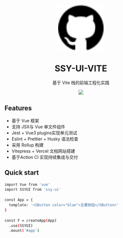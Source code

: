 <p align="center">
  <img src="./assets/github.svg" alt="Logo" width="150"/>
</p>

<h1 align="center">SSY-UI-VITE</h1>

<p align="center">
  基于 Vite 栈的前端工程化实践 
</p>

<p align="center">
  <img src="https://img.shields.io/github/license/sst2715/ssy-ui-vite">
</p>

## Features
- 基于 Vue 框架
- 支持 JSX与 Vue 单文件组件
- Jest + Vue3 plugins实现单元测试
- Eslint + Prettier + Husky 语法检查
- 采用 Rollup 构建
- Vitepress + Vercel 文档网站搭建
- 基于Action CI 实现持续集成与交付

## Quick start
```bash
import Vue from 'vue'
import SSYUI from 'ssy-ui'

const App = {
  template: '<SButton color="blue">主要按钮</SButton>'
}

const F = createApp(App)
  .use(SSYUI)
  .mount('#app')
